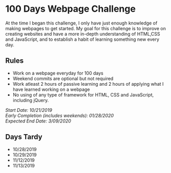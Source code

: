# 100 Days Webpage Challenge #

At the time I began this challenge, I only have just enough knowledge of making webpages to get started.
My goal for this challenge is to improve on creating websites and have a more in-depth understanding of HTML,CSS and JavaScript, and to establish a habit of learning something new every day.

## Rules ##

* Work on a webpage everyday for 100 days
* Weekend commits are optional but not required
* Work atleast 2 hours of passive learning and 2 hours of applying what I have learned working on a webpage
* No using of any type of framework for HTML, CSS and JavaScript, including jQuery.

*Start Date: 10/21/2019*  
*Early Completion (includes weekends): 01/28/2020*  
*Expected End Date: 3/09/2020*  

## Days Tardy ##

* 10/28/2019
* 10/29/2019
* 11/12/2019
* 11/13/2019
